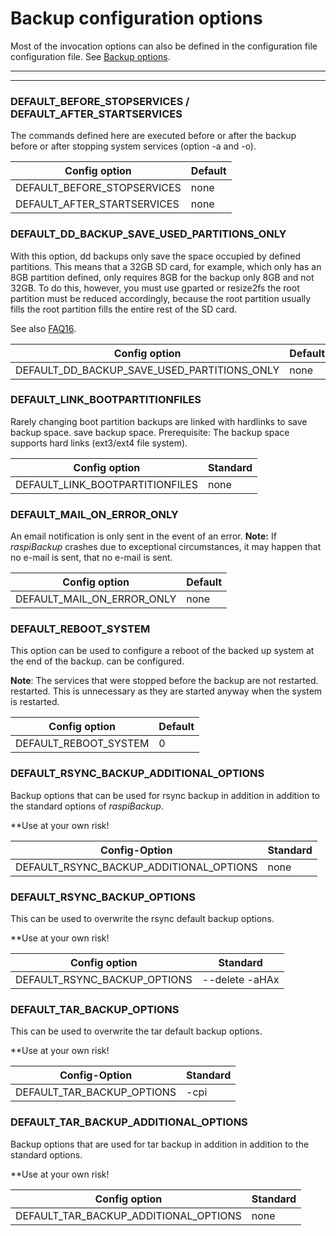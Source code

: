 # Backup configuration options

Most of the invocation options can also be defined in the configuration file
configuration file. See [Backup options](backup-options.md).

<div class="table-wrapper-for-options">

------------------

<!-- toc -->

------------------

### DEFAULT_BEFORE_STOPSERVICES / DEFAULT_AFTER_STARTSERVICES

The commands defined here are executed before or after the backup
before or after stopping system services (option -a and -o).

| Config option | Default |
|-----------------------------|----------|
| DEFAULT_BEFORE_STOPSERVICES | none |
| DEFAULT_AFTER_STARTSERVICES | none |


### DEFAULT_DD_BACKUP_SAVE_USED_PARTITIONS_ONLY

With this option, dd backups only save the space occupied by defined partitions.
This means that a 32GB SD card, for example, which only has an 8GB partition defined, only requires 8GB for the
backup only 8GB and not 32GB. To do this, however, you must use gparted or resize2fs
the root partition must be reduced accordingly, because the root partition usually fills
the root partition fills the entire rest of the SD card.

See also [FAQ16](faq.md#faq16).

| Config option | Default |
|----------------------------|----------|
| DEFAULT_DD_BACKUP_SAVE_USED_PARTITIONS_ONLY | none |

### DEFAULT_LINK_BOOTPARTITIONFILES

Rarely changing boot partition backups are linked with hardlinks to save backup space.
save backup space. Prerequisite: The backup space supports hard links
(ext3/ext4 file system).

| Config option | Standard |
|----------------------------|----------|
| DEFAULT_LINK_BOOTPARTITIONFILES | none |

### DEFAULT_MAIL_ON_ERROR_ONLY

An email notification is only sent in the event of an error.
**Note:**
If *raspiBackup* crashes due to exceptional circumstances, it may happen that no e-mail is sent,
that no e-mail is sent.

| Config option | Default |
|----------------------------|----------|
| DEFAULT_MAIL_ON_ERROR_ONLY | none |

### DEFAULT_REBOOT_SYSTEM

This option can be used to configure a reboot of the backed up system at the end of the backup.
can be configured.

**Note**: The services that were stopped before the backup are not restarted.
restarted. This is unnecessary as they are started anyway when the system is restarted.

| Config option | Default |
|----------------------------|----------|
| DEFAULT_REBOOT_SYSTEM | 0 |

### DEFAULT_RSYNC_BACKUP_ADDITIONAL_OPTIONS

Backup options that can be used for rsync backup in addition
in addition to the standard options of *raspiBackup*.

**Use at your own risk!

| Config-Option | Standard |
|----------------------------|----------|
| DEFAULT_RSYNC_BACKUP_ADDITIONAL_OPTIONS | none |

### DEFAULT_RSYNC_BACKUP_OPTIONS

This can be used to overwrite the rsync default backup options.

**Use at your own risk!

| Config option | Standard |
|----------------------------|----------|
| DEFAULT_RSYNC_BACKUP_OPTIONS | --delete -aHAx |

### DEFAULT_TAR_BACKUP_OPTIONS

This can be used to overwrite the tar default backup options.

**Use at your own risk!

| Config-Option | Standard |
|----------------------------|----------|
| DEFAULT_TAR_BACKUP_OPTIONS | -cpi |


### DEFAULT_TAR_BACKUP_ADDITIONAL_OPTIONS

Backup options that are used for tar backup in addition
in addition to the standard options.

**Use at your own risk!

| Config option | Standard |
|----------------------------|----------|
| DEFAULT_TAR_BACKUP_ADDITIONAL_OPTIONS | none |

</div>

[.status]: translated


